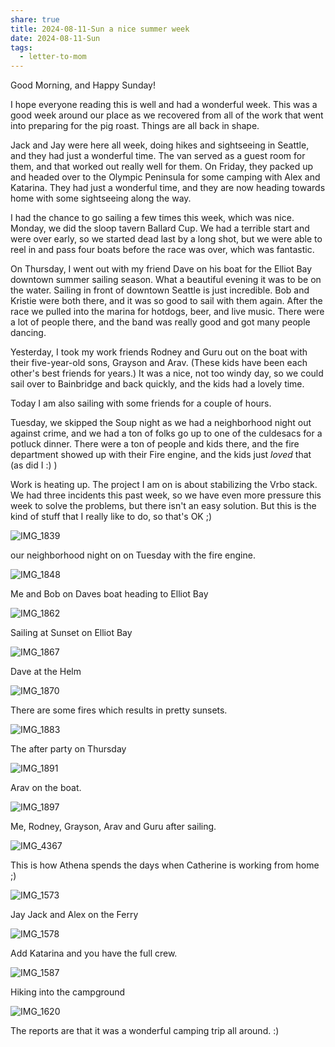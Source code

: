 ```yaml
---
share: true
title: 2024-08-11-Sun a nice summer week
date: 2024-08-11-Sun
tags:
  - letter-to-mom
---
```


Good Morning, and Happy Sunday!

I hope everyone reading this is well and had a wonderful week.  This was a good week around our place as we recovered from all of the work that went into preparing for the pig roast.  Things are all back in shape.  

Jack and Jay were here all week, doing hikes and sightseeing in Seattle, and they had just a wonderful time. The van served as a guest room for them, and that worked out really well for them. On Friday, they packed up and headed over to the Olympic Peninsula for some camping with Alex and Katarina. They had just a wonderful time, and they are now heading towards home with some sightseeing along the way.

I had the chance to go sailing a few times this week, which was nice.  Monday, we did the sloop tavern Ballard Cup.   We had a terrible start and were over early, so we started dead last by a long shot, but we were able to reel in and pass four boats before the race was over, which was fantastic.  

On Thursday, I went out with my friend Dave on his boat for the Elliot Bay downtown summer sailing season.  What a beautiful evening it was to be on the water. Sailing in front of downtown Seattle is just incredible.   Bob and Kristie were both there, and it was so good to sail with them again.   After the race we pulled into the marina for hotdogs, beer, and live music.  There were a lot of people there, and the band was really good and got many people dancing.  

Yesterday, I took my work friends Rodney and Guru out on the boat with their five-year-old sons, Grayson and Arav. (These kids have been each other's best friends for years.) It was a nice, not too windy day, so we could sail over to Bainbridge and back quickly, and the kids had a lovely time.

Today I am also sailing with some friends for a couple of hours.  

Tuesday, we skipped the Soup night as we had a neighborhood night out against crime, and we had a ton of folks go up to one of the culdesacs for a potluck dinner.   There were a ton of people and kids there, and the fire department showed up with their Fire engine, and the kids just _loved_ that (as did I :) )

Work is heating up. The project I am on is about stabilizing the Vrbo stack. We had three incidents this past week, so we have even more pressure this week to solve the problems, but there isn't an easy solution.   But this is the kind of stuff that I really like to do, so that's OK ;) 




![IMG_1839](../attachments/IMG_1839.png)

our neighborhood night on on Tuesday with the fire engine. 

![IMG_1848](../attachments/IMG_1848.png)

Me and Bob on Daves boat heading to Elliot Bay

![IMG_1862](../attachments/IMG_1862.png)

Sailing at Sunset on Elliot Bay


![IMG_1867](../attachments/IMG_1867.png)

Dave at the Helm

![IMG_1870](../attachments/IMG_1870.png)

There are some fires which results in pretty sunsets. 

![IMG_1883](../attachments/IMG_1883.png)

The after party on Thursday

![IMG_1891](../attachments/IMG_1891.png)

Arav on the boat.

![IMG_1897](../attachments/IMG_1897.png)

Me, Rodney, Grayson, Arav and Guru after sailing.

![IMG_4367](../attachments/IMG_4367.png)

This is how Athena spends the days when Catherine is working from home ;) 

![IMG_1573](../attachments/IMG_1573.png)

Jay Jack and Alex on the Ferry

![IMG_1578](../attachments/IMG_1578.png)

Add Katarina and you have the full crew.

![IMG_1587](../attachments/IMG_1587.png)

Hiking into the campground

![IMG_1620](../attachments/IMG_1620.png)

The reports are that it was a wonderful camping trip all around.  :)

